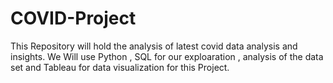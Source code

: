 # COVID-Project
This Repository will hold the analysis of latest covid data analysis and insights.
We Will use Python , SQL for our exploaration , analysis of the data set and Tableau for data visualization for this Project.
